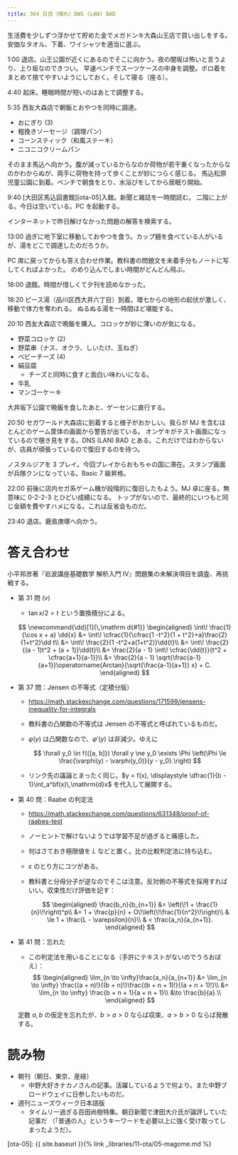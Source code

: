 ```yaml
---
title: 364 日目（晴れ）DNS (LAN) BAD
---
```


生活費を少しずつ浮かせて貯めた金でメガドンキ大森山王店で買い出しをする。
安価なタオル、下着、ワイシャツを適当に選ぶ。

1:00 退店。山王公園が近くにあるのでそこに向かう。夜の闇坂は怖いと言うより、上り坂なのできつい。
早速ベンチでスーツケースの中身を調整。ボロ着をまとめて捨てやすいようにしておく。そして寝る（座る）。

4:40 起床。睡眠時間が短いのはあとで調整する。

5:35 西友大森店で朝飯とおやつを同時に調達。
* おにぎり (3)
* 粗挽きソーセージ（調理パン）
* コーンスティック（和風ステーキ）
* ニコニコクリームパン

そのまま馬込へ向かう。腹が減っているからなのか荷物が若干重くなったからなのかわからぬが、両手に荷物を持って歩くことが妙につらく感じる。
馬込松原児童公園に到着。ベンチで朝食をとり、水浴びをしてから居眠り開始。

9:40 [大田区馬込図書館][ota-05]入館。新聞と雑誌を一時間読む。
二階に上がる。今日は空いている。PC を起動する。

インターネットで昨日解けなかった問題の解答を検索する。

13:00 過ぎに地下室に移動しておやつを食う。カップ麺を食べている人がいるが、湯をどこで調達したのだろうか。

PC 席に戻ってからも答え合わせ作業。教科書の問題文を未着手分もノートに写してくればよかった。
のめり込んでしまい時間がどんどん飛ぶ。

18:00 退館。時間が惜しくて夕刊を読めなかった。

18:20 ピース湯（品川区西大井六丁目）到着。環七からの地形の起伏が激しく、移動で体力を奪われる。
ぬるぬる湯を一時間ほど堪能する。

20:10 西友大森店で晩飯を購入。コロッケが妙に薄いのが気になる。
* 野菜コロッケ (2)
* 野菜串（ナス、オクラ、しいたけ、玉ねぎ）
* ベビーチーズ (4)
* 絹豆腐
  * チーズと同時に食すと面白い味わいになる。
* 牛乳
* マンゴーケーキ

大井坂下公園で晩飯を食したあと、ゲーセンに直行する。

20:50 セガワールド大森店に到着すると様子がおかしい。我らが MJ を含むほとんどのゲーム筐体の画面から警告が出ている。
オンゲキがテスト画面になっているので覗き見をする。DNS (LAN) BAD とある。これだけではわからないが、店員が頑張っているので復旧するのを待つ。

ノスタルジアを 3 プレイ。今回プレイからおもちゃの国に滞在。スタンプ画面が兵隊クンになっている。Basic 7 級昇格。

22:00 前後に店内セガ系ゲーム機が段階的に復旧したもよう。MJ 卓に座る。無意味に 0-2-2-3 とひどい成績になる。
トップがないので、最終的にいつもと同じ金額を費やすハメになる。これは反省会ものだ。

23:40 退店。鹿島庚塚へ向かう。

# 答え合わせ

小平邦彦著『岩波講座基礎数学 解析入門 IV』問題集の未解決項目を調査、再挑戦する。

* 第 31 問 (v)
  * $\tan{x/2} = t$ という置換積分による。

  $$
  \newcommand{\dd}[1]{\,\mathrm d{#1}}
  \begin{aligned}
  \int\! \frac{1}{\cos x + a} \dd{x}
  &= \int\! \cfrac{1}{\cfrac{1 -t^2}{1 + t^2}+a}\frac{2}{1+t^2}\dd t\\
  &= \int\! \frac{2}{1 -t^2+a(1+t^2)}\dd{t}\\
  &= \int\! \frac{2}{(a - 1)t^2 + (a + 1)}\dd{t}\\
  &= \frac{2}{a - 1} \int\! \cfrac{\dd{t}}{t^2 + \cfrac{a+1}{a-1}}\\
  &= \frac{2}{a - 1} \sqrt{\frac{a-1}{a+1}}\operatorname{Arctan}{\sqrt{\frac{a-1}{a+1}} x} + C.
  \end{aligned}
  $$

* 第 37 問：Jensen の不等式（定積分版）
  * https://math.stackexchange.com/questions/171599/jensens-inequality-for-integrals
  * 教科書の凸関数の不等式は Jensen の不等式と呼ばれているものだ。
  * $\varphi(y)$ は凸関数なので、$\varphi'(y)$ は非減少。ゆえに

    $$
    \forall y_0 \in f({[a, b]}) \forall y \ne y_0 \exists \Phi
    \left(\Phi \le \frac{\varphi(y) - \varphi(y_0)}{y - y_0}.\right)
    $$

  * リンク先の議論とまったく同じ。$y = f(x), \displaystyle \dfrac{1}{b - 1}\int_a^bf(x)\,\mathrm{d}x$ を代入して展開する。
* 第 40 問：Raabe の判定法
  * https://math.stackexchange.com/questions/631348/proof-of-raabes-test
  * ノーヒントで解けないようでは学習不足が過ぎると痛感した。
  * 何はさておき極限値を $L$ などと置く。比の比較判定法に持ち込む。
  * $\varepsilon$ のとり方にコツがある。
  * 教科書と分母分子が逆なのでそこは注意。反対側の不等式を採用すればいい。収束性だけ評価を記す：

    $$
    \begin{aligned}
    \frac{b_n}{b_{n+1}}
    &= \left(\!1 + \frac{1}{n}\!\right)^p\\
    &= 1 + \frac{p}{n} + O\!\left(\!\frac{1}{n^2}\!\right)\\
    & \le 1 + \frac{L - \varepsilon}{n}\\
    & < \frac{a_n}{a_{n+1}}.
    \end{aligned}
    $$

* 第 41 問：忘れた
  * この判定法を用いることになる（手許にテキストがないのでうろおぼえ）：
  $$
  \begin{aligned}
  \lim_{n \to \infty}\frac{a_n}{a_{n+1}}
  &= \lim_{n \to \infty} \frac{(a + n)!}{(b + n)!}\frac{(b + n + 1)!}{(a + n + 1)!}\\
  &= \lim_{n \to \infty} \frac{b + n + 1}{a + n + 1}\\
  &\to \frac{b}{a}.\\
  \end{aligned}
  $$

  定数 $a, b$ の仮定を忘れたが、$b > a > 0$ ならば収束、$a > b > 0$ ならば発散する。

# 読み物

* 朝刊（朝日、東京、産経）
  * 中野大好きナカノさんの記事。活躍しているようで何より。また中野ブロードウェイに日参したいものだ。
* 週刊ニューズウィーク日本語版
  * タイムリー過ぎる百田尚樹特集。朝日新聞で津田大介氏が論評していた記事だ
    （「普通の人」というキーワードを必要以上に強く受け取ってしまったようだ）。

[ota-05]: {{ site.baseurl }}{% link _libraries/11-ota/05-magome.md %}
